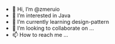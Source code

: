 - 👋 Hi, I’m @zmeruio
- 👀 I’m interested in Java
- 🌱 I’m currently learning design-pattern
- 💞️ I’m looking to collaborate on ...
- 📫 How to reach me ...

<!---
zmeruio/zmeruio is a ✨ special ✨ repository because its `README.md` (this file) appears on your GitHub profile.
You can click the Preview link to take a look at your changes.
--->
